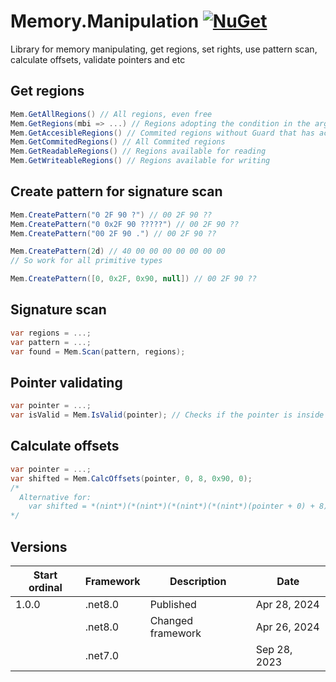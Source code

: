 # Memory.Manipulation [![NuGet](https://img.shields.io/nuget/v/Yotic.Memory.Manipulation.svg)](https://www.nuget.org/packages/Yotic.Memory.Manipulation)

Library for memory manipulating, get regions, set rights, use pattern scan, calculate offsets, validate pointers and etc

Get regions
------------------------------
```C#
Mem.GetAllRegions() // All regions, even free
Mem.GetRegions(mbi => ...) // Regions adopting the condition in the arguments
Mem.GetAccesibleRegions() // Commited regions without Guard that has access flags
Mem.GetCommitedRegions() // All Commited regions
Mem.GetReadableRegions() // Regions available for reading
Mem.GetWriteableRegions() // Regions available for writing
```

Create pattern for signature scan
------------------------------
```C#
Mem.CreatePattern("0 2F 90 ?") // 00 2F 90 ??
Mem.CreatePattern("0 0x2F 90 ?????") // 00 2F 90 ??
Mem.CreatePattern("00 2F 90 .") // 00 2F 90 ??

Mem.CreatePattern(2d) // 40 00 00 00 00 00 00 00
// So work for all primitive types

Mem.CreatePattern([0, 0x2F, 0x90, null]) // 00 2F 90 ??
```

Signature scan
------------------------------
```C#
var regions = ...;
var pattern = ...;
var found = Mem.Scan(pattern, regions);
```

Pointer validating
------------------------------
```C#
var pointer = ...;
var isValid = Mem.IsValid(pointer); // Checks if the pointer is inside the commited region
```

Calculate offsets
------------------------------
```C#
var pointer = ...;
var shifted = Mem.CalcOffsets(pointer, 0, 8, 0x90, 0);
/*
  Alternative for:
    var shifted = *(nint*)(*(nint*)(*(nint*)(*(nint*)(pointer + 0) + 8) + 0x90) + 0);
*/
```

Versions
------------------------------
| Start ordinal | Framework | Description                  | Date         |
| ---           | ---       | ---                          | ---          |
| 1.0.0         | .net8.0   | Published                    | Apr 28, 2024 |
|               | .net8.0   | Changed framework            | Apr 26, 2024 |
|               | .net7.0   |                              | Sep 28, 2023 |
